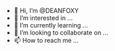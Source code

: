 - 👋 Hi, I’m @DEANFOXY
- 👀 I’m interested in ...
- 🌱 I’m currently learning ...
- 💞️ I’m looking to collaborate on ...
- 📫 How to reach me ...

<!---
DEANFOXY/DEANFOXY is a ✨ special ✨ repository because its `README.md` (this file) appears on your GitHub profile.
You can click the Preview link to take a look at your changes.
--->
